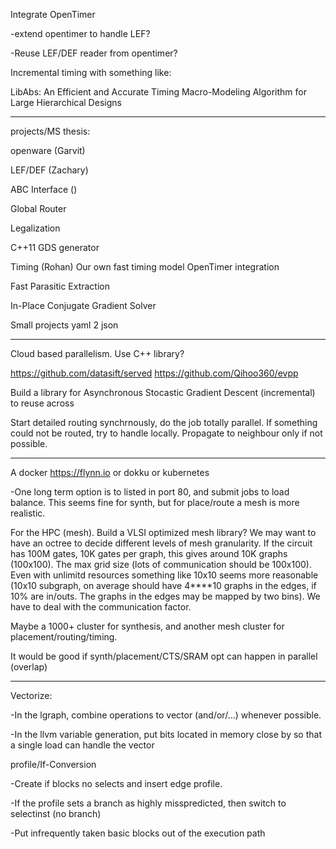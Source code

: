 
Integrate OpenTimer

 -extend opentimer to handle LEF?

 -Reuse LEF/DEF reader from opentimer?

Incremental timing with something like:

 LibAbs: An Efficient and Accurate Timing Macro-Modeling Algorithm for Large Hierarchical Designs

----------------------------
projects/MS thesis:

openware (Garvit)

LEF/DEF (Zachary)

ABC Interface ()

Global Router

Legalization

C++11 GDS generator

Timing (Rohan)
  Our own fast timing model
  OpenTimer integration

Fast Parasitic Extraction

In-Place Conjugate Gradient Solver

Small projects
  yaml 2 json

----------------------------

 Cloud based parallelism. Use C++ library?

 https://github.com/datasift/served
 https://github.com/Qihoo360/evpp

 Build a library for Asynchronous Stocastic Gradient Descent (incremental) to reuse across

 Start detailed routing synchrnously, do the job totally parallel. If something could not be routed,
try to handle locally. Propagate to neighbour only if not possible.


-----

 A docker https://flynn.io or dokku or kubernetes

 -One long term option is to listed in port 80, and submit jobs to load balance. This seems fine
for synth, but for place/route a mesh is more realistic.

 For the HPC (mesh). Build a VLSI optimized mesh library? We may want to have
an octree to decide different levels of mesh granularity. If the circuit has
100M gates, 10K gates per graph, this gives around 10K graphs (100x100). The
max grid size (lots of communication should be 100x100). Even with unlimitd
resources something like 10x10 seems more reasonable (10x10 subgraph, on
average should have 4****10 graphs in the edges, if 10% are in/outs. The graphs
in the edges may be mapped by two bins). We have to deal with the communication
factor.

 Maybe a 1000+ cluster for synthesis, and another mesh cluster for placement/routing/timing.

 It would be good if synth/placement/CTS/SRAM opt can happen in parallel (overlap)

-----

Vectorize:

 -In the lgraph, combine operations to vector (and/or/...) whenever possible.

 -In the llvm variable generation, put bits located in memory close by so that a single load can handle the vector


profile/If-Conversion

 -Create if blocks no selects and insert edge profile.

 -If the profile sets a branch as highly misspredicted, then switch to selectinst (no branch)

 -Put infrequently taken basic blocks out of the execution path
